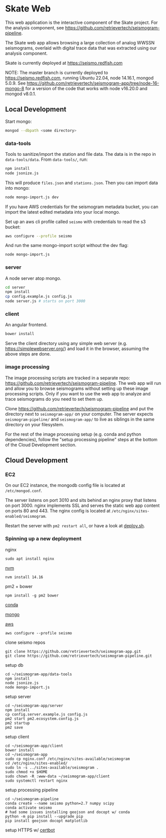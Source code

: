 Skate Web
==============

This web application is the interactive component of the Skate project. For the analysis component, see https://github.com/retrievertech/seismogram-pipeline.

The Skate web app allows browsing a large collection of analog WWSSN seismograms, overlaid with digital trace data that was extracted using our analysis component.

Skate is currently deployed at https://seismo.redfish.com

NOTE: The master branch is currently deployed to https://seismo.redfish.com, running Ubuntu 22.04, node 14.16.1, mongod 5.0.9. See https://github.com/retrievertech/seismogram-app/tree/node-16-mongo-8 for a version of the code that works with node v16.20.0 and mongod v8.0.1.

Local Development
-----------------

Start mongo:
```sh
mongod --dbpath <some directory>
```

### data-tools
Tools to sanitize/import the station and file data. The data is in the repo in `data-tools/data`. From `data-tools/`, run:
```sh
npm install
node jsonize.js
```

This will produce `files.json` and `stations.json`. Then you can import data into mongo:
```sh
node mongo-import.js dev
```

If you have AWS credentials for the seismogram metadata bucket, you can import the latest edited metadata into your local mongo.

Set up an aws cli profile called `seismo` with credentials to read the s3 bucket:
```sh
aws configure --profile seismo
```

And run the same mongo-import script without the dev flag:

```sh
node mongo-import.js
```

### server
A node server atop mongo.
```sh
cd server
npm install
cp config.example.js config.js
node server.js # starts on port 3000
```

### client
An angular frontend.
```sh
bower install
```
Serve the client directory using any simple web server (e.g. https://simplewebserver.org/) and load it in the browser, assuming the above steps are done.


### image processing
The image processing scripts are tracked in a separate repo: https://github.com/retrievertech/seismogram-pipeline. The web app will run and allow you to browse seismograms without setting up these image processing scripts. Only if you want to use the web app to analyze and trace seismograms do you need to set them up.

Clone https://github.com/retrievertech/seismogram-pipeline and put the directory next to `seismogram-app/` on your computer. The server expects `seismogram-pipeline/` and `seismogram-app/` to live as siblings in the same directory on your filesystem.

For the rest of the image processing setup (e.g. conda and python dependencies), follow the "setup processing pipeline" steps at the bottom of the Cloud Development section.


Cloud Development
-----------------

### EC2
On our EC2 instance, the mongodb config file is located at `/etc/mongod.conf`.

The server listens on port 3010 and sits behind an nginx proxy that listens on port 3000.
nginx implements SSL and serves the static web app content on ports 80 and 443.
The nginx config is located at `/etc/nginx/sites-enabled/seismogram`.

Restart the server with `pm2 restart all`, or have a look at [deploy.sh](deploy.sh).


### Spinning up a new deployment

nginx
```
sudo apt install nginx
```

[nvm](https://github.com/nvm-sh/nvm#installing-and-updating)
```
nvm install 14.16
```

pm2 + bower
```
npm install -g pm2 bower
```

[conda](https://docs.conda.io/projects/conda/en/latest/user-guide/install/linux.html)


[mongo](https://www.mongodb.com/docs/manual/tutorial/install-mongodb-on-ubuntu/)


[aws](https://docs.aws.amazon.com/cli/latest/userguide/getting-started-install.html#cliv2-linux-install)
```
aws configure --profile seismo
```


clone seismo repos
```
git clone https://github.com/retrievertech/seismogram-app.git
git clone https://github.com/retrievertech/seismogram-pipeline.git
```

setup db
```
cd ~/seismogram-app/data-tools
npm install
node jsonize.js
node mongo-import.js
```

setup server
```
cd ~/seismogram-app/server
npm install
cp config.server.example.js config.js
pm2 start pm2.ecosystem.config.js
pm2 startup
pm2 save
```

setup client
```
cd ~/seismogram-app/client
bower install
cd ~/seismogram-app
sudo cp nginx.conf /etc/nginx/sites-available/seismogram
cd /etc/nginx/sites-enabled/
sudo ln -s ../sites-available/seismogram .
sudo chmod +x $HOME
sudo chown -R :www-data ~/seismogram-app/client
sudo systemctl restart nginx
```

setup processing pipeline
```
cd ~/seismogram-pipeline
conda create --name seismo python=2.7 numpy scipy
conda activate seismo
# had some issues installing geojson and docopt w/ conda
python -m pip install --upgrade pip
pip install geojson docopt matplotlib
```

setup HTTPS w/ [certbot](https://certbot.eff.org/)


